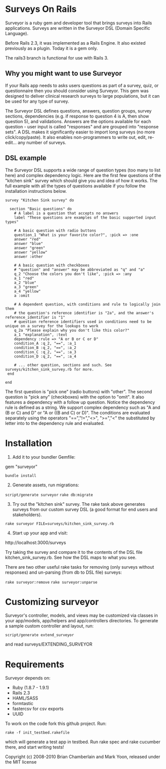 # Surveys On Rails

Surveyor is a ruby gem and developer tool that brings surveys into Rails applications. Surveys are written in the Surveyor DSL (Domain Specific Language). 

Before Rails 2.3, it was implemented as a Rails Engine. It also existed previously as a plugin. Today it is a gem only.

The rails3 branch is functional for use with Rails 3.

## Why you might want to use Surveyor

If your Rails app needs to asks users questions as part of a survey, quiz, or questionnaire then you should consider using Surveyor. This gem was designed to deliver clinical research surveys to large populations, but it can be used for any type of survey.

The Surveyor DSL defines questions, answers, question groups, survey sections, dependencies (e.g. if response to question 4 is A, then show question 5), and validations. Answers are the options available for each question - user input is called "responses" and are grouped into "response sets". A DSL makes it significantly easier to import long surveys (no more click/copy/paste). It also enables non-programmers to write out, edit, re-edit... any number of surveys.

## DSL example

The Surveyor DSL supports a wide range of question types (too many to list here) and complex dependency logic. Here are the first few questions of the "kitchen sink" survey which should give you and idea of how it works. The full example with all the types of questions available if you follow the installation instructions below.

    survey "Kitchen Sink survey" do
    
      section "Basic questions" do
        # A label is a question that accepts no answers
        label "These questions are examples of the basic supported input types"
    
        # A basic question with radio buttons
        question_1 "What is your favorite color?", :pick => :one
        answer "red"
        answer "blue"
        answer "green"
        answer "yellow"
        answer :other
    
        # A basic question with checkboxes
        # "question" and "answer" may be abbreviated as "q" and "a"
        q_2 "Choose the colors you don't like", :pick => :any
        a_1 "red"
        a_2 "blue"
        a_3 "green"
        a_4 "yellow"
        a :omit
    
        # A dependent question, with conditions and rule to logically join them  
        # the question's reference identifier is "2a", and the answer's reference_identifier is "1"
        # question reference identifiers used in conditions need to be unique on a survey for the lookups to work
        q_2a "Please explain why you don't like this color?"
        a_1 "explanation", :text
        dependency :rule => "A or B or C or D"
        condition_A :q_2, "==", :a_1
        condition_B :q_2, "==", :a_2
        condition_C :q_2, "==", :a_3
        condition_D :q_2, "==", :a_4
    
        # ... other question, sections and such. See surveys/kitchen_sink_survey.rb for more.
     end 
    
    end
   
The first question is "pick one" (radio buttons) with "other". The second question is "pick any" (checkboxes) with the option to "omit". It also features a dependency with a follow up question. Notice the dependency rule is defined as a string. We support complex dependency such as "A and (B or C) and D" or "A or ((B and C) or D)". The conditions are evaluated separately using the operators "==","!=","<>", ">=","<" the substituted by letter into to the dependency rule and evaluated.

# Installation

1. Add it to your bundler Gemfile:

gem "surveyor"

`bundle install`

2. Generate assets, run migrations:
    
`script/generate surveyor`
`rake db:migrate`

3. Try out the "kitchen sink" survey. The rake task above generates surveys from our custom survey DSL (a good format for end users and stakeholders).

`rake surveyor FILE=surveys/kitchen_sink_survey.rb`

4. Start up your app and visit:

http://localhost:3000/surveys

Try taking the survey and compare it to the contents of the DSL file kitchen\_sink\_survey.rb. See how the DSL maps to what you see.

There are two other useful rake tasks for removing (only surveys without responses) and un-parsing (from db to DSL file) surveys:

`rake surveyor:remove`
`rake surveyor:unparse`

# Customizing surveyor

Surveyor's controller, models, and views may be customized via classes in your app/models, app/helpers and app/controllers directories. To generate a sample custom controller and layout, run:

`script/generate extend_surveyor`

and read surveys/EXTENDING\_SURVEYOR

# Requirements

Surveyor depends on:

* Ruby (1.8.7 - 1.9.1)
* Rails 2.3
* HAML/SASS
* formtastic
* fastercsv for csv exports
* UUID

To work on the code fork this github project. Run:

`rake -f init_testbed.rakefile`

which will generate a test app in testbed. Run rake spec and rake cucumber there, and start writing tests!

Copyright (c) 2008-2010 Brian Chamberlain and Mark Yoon, released under the MIT license
